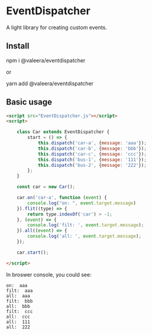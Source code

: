 # EventDispatcher

A light library for creating custom events.

## Install

npm i @valeera/eventdispatcher

or

yarn add @valeera/eventdispatcher

## Basic usage

```html
<script src="EventDispatcher.js"></script>
<script>

	class Car extends EventDispatcher {
        start = () => {
            this.dispatch('car-a', {message: 'aaa'});
            this.dispatch('car-b', {message: 'bbb'});
            this.dispatch('car-c', {message: 'ccc'});
            this.dispatch('bus-1', {message: '111'});
            this.dispatch('bus-2', {message: '222'});
        };
    }

    const car = new Car();

    car.on('car-a', function (event) {
        console.log("on: ", event.target.message)
    }).flit((type) => {
        return type.indexOf('car') > -1;
    }, (event) => {
        console.log('filt: ', event.target.message);
    }).all((event) => {
        console.log('all: ', event.target.message);
    });

    car.start();

</script>
```

In broswer console, you could see:
```
on:  aaa
filt:  aaa
all:  aaa
filt:  bbb
all:  bbb
filt:  ccc
all:  ccc
all:  111
all:  222
```

